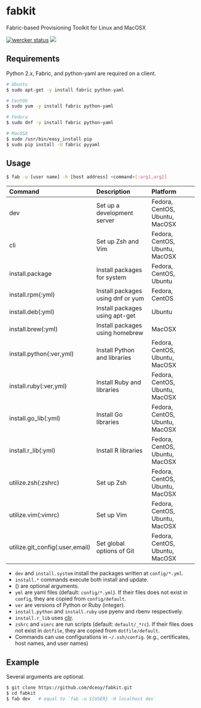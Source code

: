fabkit
======

Fabric-based Provisioning Toolkit for Linux and MacOSX

[![wercker status](https://app.wercker.com/status/31ef33efa7b966de9247ad68e5c9c0be/m "wercker status")](https://app.wercker.com/project/bykey/31ef33efa7b966de9247ad68e5c9c0be)
[![](https://imagelayers.io/badge/dceoy/dev:latest.svg)](https://imagelayers.io/?images=dceoy/dev:latest 'Get your own badge on imagelayers.io')

Requirements
------------

Python 2.x, Fabric, and python-yaml are required on a client.

```sh
# Ubuntu
$ sudo apt-get -y install fabric python-yaml

# CentOS
$ sudo yum -y install fabric python-yaml

# Fedora
$ sudo dnf -y install fabric python-yaml

# MacOSX
$ sudo /usr/bin/easy_install pip
$ sudo pip install -U fabric pyyaml
```

Usage
-----

```sh
$ fab -u [user name] -h [host address] <command>[:arg1,arg2]
```

| Command                           | Description                       | Platform                       |
|:----------------------------------|:----------------------------------|:-------------------------------|
| dev                               | Set up a development server       | Fedora, CentOS, Ubuntu, MacOSX |
| cli                               | Set up Zsh and Vim                | Fedora, CentOS, Ubuntu, MacOSX |
| install.package                   | Install packages for system       | Fedora, CentOS, Ubuntu         |
| install.rpm(:yml)                 | Install packages using dnf or yum | Fedora, CentOS                 |
| install.deb(:yml)                 | Install packages using apt-get    | Ubuntu                         |
| install.brew(:yml)                | Install packages using homebrew   | MacOSX                         |
| install.python(:ver,yml)          | Install Python and libraries      | Fedora, CentOS, Ubuntu, MacOSX |
| install.ruby(:ver,yml)            | Install Ruby and libraries        | Fedora, CentOS, Ubuntu, MacOSX |
| install.go_lib(:yml)              | Install Go libraries              | Fedora, CentOS, Ubuntu, MacOSX |
| install.r_lib(:yml)               | Install R libraries               | Fedora, CentOS, Ubuntu, MacOSX |
| utilize.zsh(:zshrc)               | Set up Zsh                        | Fedora, CentOS, Ubuntu, MacOSX |
| utilize.vim(:vimrc)               | Set up Vim                        | Fedora, CentOS, Ubuntu, MacOSX |
| utilize.git_config(:user,email)   | Set global options of Git         | Fedora, CentOS, Ubuntu, MacOSX |

- `dev` and `install.system` install the packages written at `config/*.yml`.
- `install.*` commands execute both install and update.
- () are optional arguments.
- `yml` are yaml files (default: `config/*.yml`). If their files does not exist in `config`, they are copied from `config/default`.
- `ver` are versions of Python or Ruby (integer).
- `install.python` and `install.ruby` use pyenv and rbenv respectively.
- `install.r_lib` uses [clir](https://github.com/dceoy/clir).
- `zshrc` and `vimrc` are run scripts (default: `default/_*rc`). If their files does not exist in `dotfile`, they are copied from `dotfile/default`.
- Commands can use configurations in `~/.ssh/config`. (e.g., certificates, host names, and user names)

Example
-------

Several arguments are optional.

```sh
$ git clone https://github.com/dceoy/fabkit.git
$ cd fabkit
$ fab dev   # equal to `fab -u ${USER} -H localhost dev`
```
